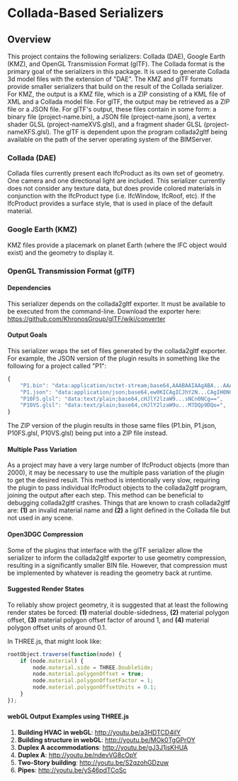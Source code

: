 # Collada-Based Serializers

## Overview

This project contains the following serializers: Collada (DAE), Google Earth (KMZ), and OpenGL Transmission Format (glTF). The Collada format is the primary goal of the serializers in this package. It is used to generate Collada 3d model files with the extension of "DAE". The KMZ and glTF formats provide smaller serializers that build on the result of the Collada serializer. For KMZ, the output is a KMZ file, which is a ZIP consisting of a KML file of XML and a Collada model file. For glTF, the output may be retrieved as a ZIP file or a JSON file. For glTF's output, these files contain in some form: a binary file (project-name.bin), a JSON file (project-name.json), a vertex shader GLSL (project-nameXVS.glsl), and a fragment shader GLSL (project-nameXFS.glsl). The glTF is dependent upon the program collada2gltf being available on the path of the server operating system of the BIMServer.


### Collada (DAE)

Collada files currently present each IfcProduct as its own set of geometry. One camera and one directional light are included. This serializer currently does not consider any texture data, but does provide colored materials in conjunction with the IfcProduct type (i.e. IfcWindow, IfcRoof, etc). If the IfcProduct provides a surface style, that is used in place of the default material. 


### Google Earth (KMZ)

KMZ files provide a placemark on planet Earth (where the IFC object would exist) and the geometry to display it. 


### OpenGL Transmission Format (glTF)

#### Dependencies

This serializer depends on the collada2gltf exporter. It must be available to be executed from the command-line. Download the exporter here: https://github.com/KhronosGroup/glTF/wiki/converter

#### Output Goals

This serializer wraps the set of files generated by the collada2gltf exporter. For example, the JSON version of the plugin results in something like the following for a project called "P1":

```javascript
{
	"P1.bin": "data:application/octet-stream;base64,AAABAAIAAgABA...AAAIA/",
	"P1.json": "data:application/json;base64,ew0KICAgICJhY2N...CAgIH0NCn0=",
	"P10FS.glsl": "data:text/plain;base64,cHJlY2lzaW9...sNCn0NCg==",
	"P10VS.glsl": "data:text/plain;base64,cHJlY2lzaW9u...M7DQp9DQo=",
}
```

The ZIP version of the plugin results in those same files (P1.bin, P1.json, P10FS.glsl, P10VS.glsl) being put into a ZIP file instead.

#### Multiple Pass Variation 

As a project may have a very large number of IfcProduct objects (more than 2000), it may be necessary to use the multiple pass variation of the plugin to get the desired result. This method is intentionally very slow, requiring the plugin to pass individual IfcProduct objects to the collada2gltf program, joining the output after each step. This method can be beneficial to debugging collada2gltf crashes. Things that are known to crash collada2gltf are: __(1)__ an invalid material name and __(2)__ a light defined in the Collada file but not used in any scene.

#### Open3DGC Compression

Some of the plugins that interface with the glTF serializer allow the serializer to inform the collada2gltf exporter to use geometry compression, resulting in a significantly smaller BIN file. However, that compression must be implemented by whatever is reading the geometry back at runtime.

#### Suggested Render States

To reliably show project geometry, it is suggested that at least the following render states be forced: __(1)__ material double-sidedness, __(2)__ material polygon offset, __(3)__ material polygon offset factor of around 1, and __(4)__ material polygon offset units of around 0.1.

In THREE.js, that might look like:
```javascript
rootObject.traverse(function(node) {
	if (node.material) {
		node.material.side = THREE.DoubleSide;
		node.material.polygonOffset = true;
		node.material.polygonOffsetFactor = 1;
		node.material.polygonOffsetUnits = 0.1;
	}
});
```

#### webGL Output Examples using THREE.js

1. __Building HVAC in webGL__: http://youtu.be/a3HDTCD4ilY
2. __Building structure in webGL__: http://youtu.be/MOk0TgGPrOY
3. __Duplex A accommodations__: http://youtu.be/gJ3J1jsKHUA
4. __Duplex A__: http://youtu.be/ndevVG8cOpY
5. __Two-Story building__: http://youtu.be/S2qzohGDzuw
6. __Pipes__: http://youtu.be/yS46pdTCoSc